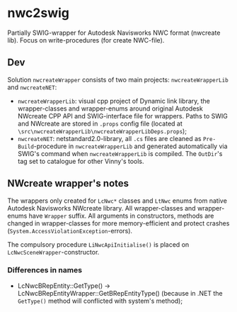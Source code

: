 # nwc2swig
Partially SWIG-wrapper for Autodesk Navisworks NWC format (nwcreate lib). Focus on write-procedures (for create NWC-file).

## Dev

Solution `nwcreateWrapper` consists of two main projects: `nwcreateWrapperLib` and `nwcreateNET`:

* `nwcreateWrapperLib`: visual cpp project of Dynamic link library, the wrapper-classes and wrapper-enums around original Autodesk NWcreate CPP API and SWIG-interface file for wrappers. Paths to SWIG and NWcreate are stored in `.props` config file (located at `\src\nwcreateWrapperLib\nwcreateWrapperLibDeps.props`);
* `nwcreateNET`: netstandard2.0-library, all `.cs` files are cleaned as `Pre-Build`-procedure in  `nwcreateWrapperLib` and generated automatically via SWIG's command when `nwcreateWrapperLib` is compiled. The `OutDir`'s tag set to catalogue for other Vinny's tools.

## NWcreate wrapper's notes

The wrappers only created for `LcNwc*` classes and `LtNwc` enums from native Autodesk Navisworks NWcreate library. All wrapper-classes and wrapper-enums have `Wrapper` suffix. All arguments in constructors, methods are changed in wrapper-classes for more memory-efficient and protect crashes (`System.AccessViolationException`-errors).

The compulsory procedure `LiNwcApiInitialise()` is placed on `LcNwcSceneWrapper`-constructor.

### Differences in names

* LcNwcBRepEntity::GetType() -> LcNwcBRepEntityWrapper::GetBRepEntityType() (because in .NET the `GetType()` method will conflicted with system's method);


